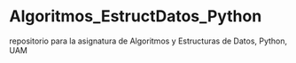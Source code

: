 # Algoritmos_EstructDatos_Python
repositorio para la asignatura de Algoritmos y Estructuras de Datos, Python, UAM 
